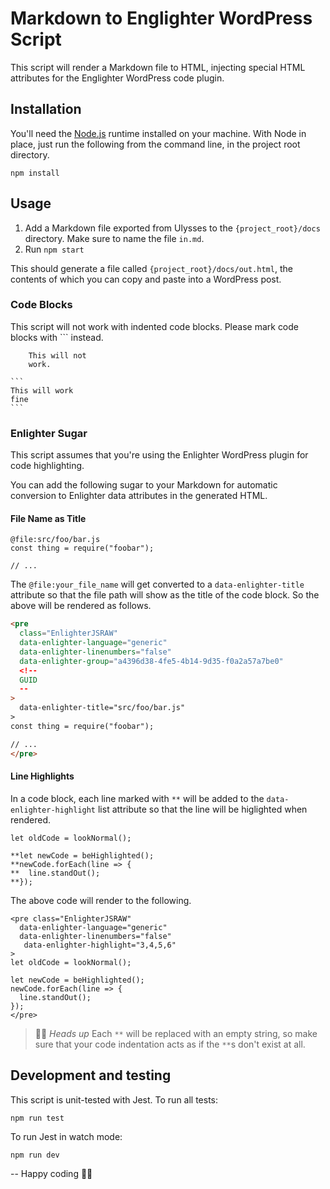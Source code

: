 # Markdown to Englighter WordPress Script

This script will render a Markdown file to HTML, injecting special HTML attributes for the Englighter WordPress code plugin.

## Installation

You'll need the [Node.js](https://nodejs.org/en/) runtime installed on your machine. With Node in place, just run
the following from the command line, in the project root directory.

```
npm install
```

## Usage

1. Add a Markdown file exported from Ulysses to the `{project_root}/docs` directory. Make sure to name the file `in.md`.
1. Run `npm start`

This should generate a file called `{project_root}/docs/out.html`, the contents of which you can
copy and paste into a WordPress post.

### Code Blocks

This script will not work with indented code blocks. Please mark code blocks with ``` instead.

```
    This will not
    work.
```

````
```
This will work
fine
```
````

### Enlighter Sugar

This script assumes that you're using the Enlighter WordPress plugin for code highlighting.

You can add the following sugar to your Markdown for automatic conversion to Enlighter data attributes in the generated HTML.

#### File Name as Title

```
@file:src/foo/bar.js
const thing = require("foobar");

// ...
```

The `@file:your_file_name` will get converted to a `data-enlighter-title` attribute so that the file path will show as the
title of the code block. So the above will be rendered as follows.

```html
<pre
  class="EnlighterJSRAW"
  data-enlighter-language="generic"
  data-enlighter-linenumbers="false"
  data-enlighter-group="a4396d38-4fe5-4b14-9d35-f0a2a57a7be0"
  <!--
  GUID
  --
>
  data-enlighter-title="src/foo/bar.js"
>
const thing = require("foobar");

// ...
</pre>
```

#### Line Highlights

In a code block, each line marked with `**` will be added to the `data-enlighter-highlight` list attribute so that the line will be higlighted when rendered.

```
let oldCode = lookNormal();

**let newCode = beHighlighted();
**newCode.forEach(line => {
**  line.standOut();
**});
```

The above code will render to the following.

```
<pre class="EnlighterJSRAW"
  data-enlighter-language="generic"
  data-enlighter-linenumbers="false"
   data-enlighter-highlight="3,4,5,6"
>
let oldCode = lookNormal();

let newCode = beHighlighted();
newCode.forEach(line => {
  line.standOut();
});
</pre>
```

> ✋🏽 _Heads up_ Each `**` will be replaced with an empty string, so make sure
> that your code indentation acts as if the `**`s don't exist at all.

## Development and testing

This script is unit-tested with Jest. To run all tests:

```
npm run test
```

To run Jest in watch mode:

```
npm run dev
```

-- Happy coding 🥸🤓
